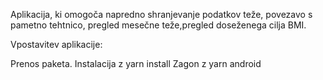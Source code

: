 Aplikacija, ki omogoča napredno shranjevanje podatkov teže, povezavo s pametno tehtnico, pregled mesečne teže,pregled doseženega cilja BMI.

Vpostavitev aplikacije:

Prenos paketa.
Instalacija z yarn install
Zagon z yarn android

